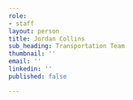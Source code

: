 ```yaml
---
role:
- staff
layout: person
title: Jordan Collins
sub_heading: Transportation Team
thumbnail: ''
email: ''
linkedin: ''
published: false

---
```

